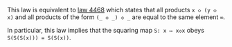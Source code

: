 This law is equivalent to [law 4468](https://teorth.github.io/equational_theories/implications/?4468) which states that all products `x ◇ (y ◇ x)` and all products of the form `(_ ◇ _) ◇ _` are equal to the same element `∞`.

In particular, this law implies that the squaring map `S: x ↦ x◇x` obeys `S(S(S(x))) = S(S(x))`.
